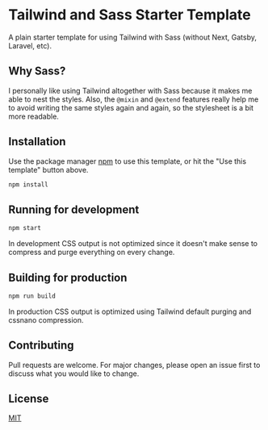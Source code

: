 # Tailwind and Sass Starter Template

A plain starter template for using Tailwind with Sass (without Next, Gatsby, Laravel, etc).

## Why Sass?

I personally like using Tailwind altogether with Sass because it makes me able to nest the styles. Also, the `@mixin` and `@extend` features really help me to avoid writing the same styles again and again, so the stylesheet is a bit more readable.

## Installation

Use the package manager [npm](https://www.npmjs.com) to use this template, or hit the "Use this template" button above.

```bash
npm install
```

## Running for development

```bash
npm start
```

In development CSS output is not optimized since it doesn't make sense to compress and purge everything on every change.

## Building for production

```bash
npm run build
```

In production CSS output is optimized using Tailwind default purging and cssnano compression.

## Contributing

Pull requests are welcome. For major changes, please open an issue first to discuss what you would like to change.

## License

[MIT](https://github.com/mufidu/tailwind-sass-starter/blob/main/LICENSE)
